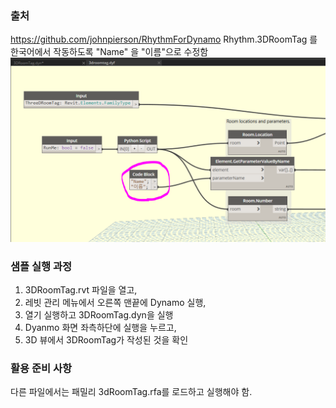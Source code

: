 ### 출처

https://github.com/johnpierson/RhythmForDynamo
Rhythm.3DRoomTag 를 한국어에서 작동하도록 "Name" 을 "이름"으로 수정함
![수정내용](./3DRoomTag.PNG)

### 샘플 실행 과정

1. 3DRoomTag.rvt 파일을 열고,
2. 레빗 관리 메뉴에서 오른쪽 맨끝에 Dynamo 실행,
3. 열기 실행하고 3DRoomTag.dyn을 실행
4. Dyanmo 화면 좌측하단에 실행을 누르고,
5. 3D 뷰에서 3DRoomTag가 작성된 것을 확인

### 활용 준비 사항

다른 파일에서는 패밀리 3dRoomTag.rfa를 로드하고 실행해야 함.
